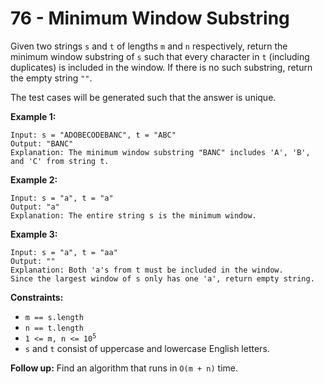 # 76 - Minimum Window Substring
Given two strings `s` and `t` of lengths `m` and `n` respectively, return the minimum window
substring of `s` such that every character in `t` (including duplicates) is included in the window. If there is no such substring, return the empty string `""`.

The test cases will be generated such that the answer is unique.

**Example 1:**
```
Input: s = "ADOBECODEBANC", t = "ABC"
Output: "BANC"
Explanation: The minimum window substring "BANC" includes 'A', 'B', and 'C' from string t.
```

**Example 2:**
```
Input: s = "a", t = "a"
Output: "a"
Explanation: The entire string s is the minimum window.
```

**Example 3:**
```
Input: s = "a", t = "aa"
Output: ""
Explanation: Both 'a's from t must be included in the window.
Since the largest window of s only has one 'a', return empty string.
```

**Constraints:**
- `m == s.length`
- `n == t.length`
- <code>1 <= m, n <= 10<sup>5</sup></code>
- `s` and `t` consist of uppercase and lowercase English letters.

**Follow up:** Find an algorithm that runs in `O(m + n)` time.
